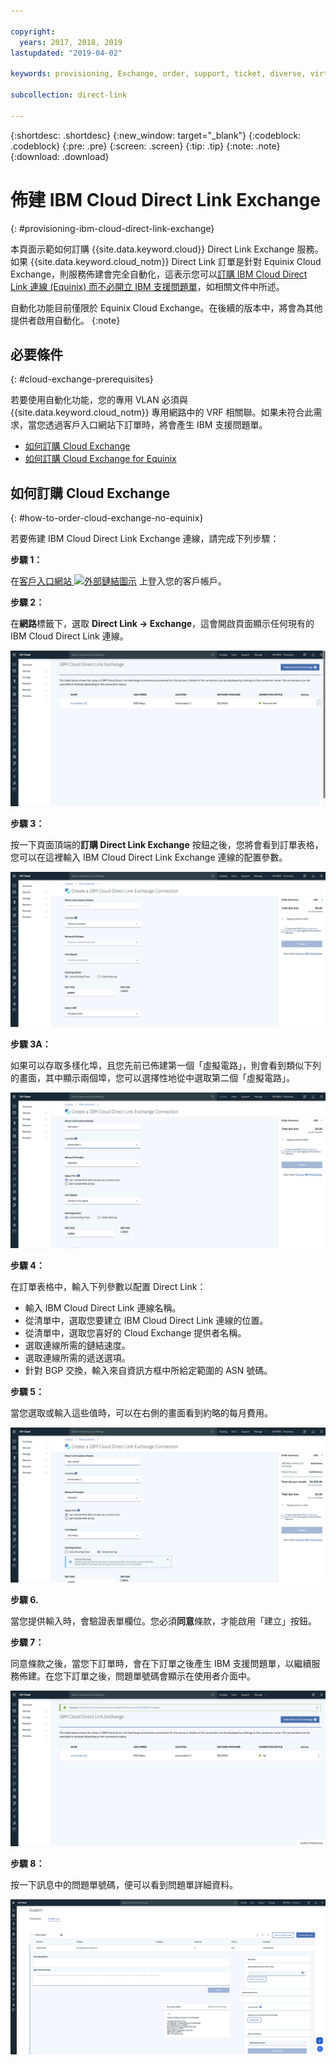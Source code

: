 ```yaml
---

copyright:
  years: 2017, 2018, 2019
lastupdated: "2019-04-02"

keywords: provisioning, Exchange, order, support, ticket, diverse, virtual circuit, parameters, Terms and Conditions

subcollection: direct-link

---
```


{:shortdesc: .shortdesc}
{:new_window: target="_blank"}
{:codeblock: .codeblock}
{:pre: .pre}
{:screen: .screen}
{:tip: .tip}
{:note: .note}
{:download: .download}

# 佈建 IBM Cloud Direct Link Exchange
{: #provisioning-ibm-cloud-direct-link-exchange}

本頁面示範如何訂購 {{site.data.keyword.cloud}} Direct Link Exchange 服務。如果 {{site.data.keyword.cloud_notm}} Direct Link 訂單是針對 Equinix Cloud Exchange，則服務佈建會完全自動化，這表示您可以[訂購 IBM Cloud Direct Link 連線 (Equinix) 而不必開立 IBM 支援問題單](/docs/infrastructure/direct-link?topic=direct-link-provisioning-ibm-cloud-direct-link-exchange-for-equinix)，如相關文件中所述。

自動化功能目前僅限於 Equinix Cloud Exchange。在後續的版本中，將會為其他提供者啟用自動化。
{:note}

## 必要條件
{: #cloud-exchange-prerequisites}

若要使用自動化功能，您的專用 VLAN 必須與 {{site.data.keyword.cloud_notm}} 專用網路中的 VRF 相關聯。如果未符合此需求，當您透過客戶入口網站下訂單時，將會產生 IBM 支援問題單。

 * [如何訂購 Cloud Exchange](#how-to-order-cloud-exchange-no-equinix)
 * [如何訂購 Cloud Exchange for Equinix](/docs/infrastructure/direct-link?topic=direct-link-provisioning-ibm-cloud-direct-link-exchange-for-equinix)

## 如何訂購 Cloud Exchange
{: #how-to-order-cloud-exchange-no-equinix}

若要佈建 IBM Cloud Direct Link Exchange 連線，請完成下列步驟：

**步驟 1：**

在[客戶入口網站 ![外部鏈結圖示](../../icons/launch-glyph.svg "外部鏈結圖示")](https://cloud.ibm.com/) 上登入您的客戶帳戶。

**步驟 2：**

在**網路**標籤下，選取 **Direct Link -> Exchange**，這會開啟頁面顯示任何現有的 IBM Cloud Direct Link 連線。

![步驟 2](/images/pup_exchange_list.png)

**步驟 3：**

按一下頁面頂端的**訂購 Direct Link Exchange** 按鈕之後，您將會看到訂單表格，您可以在這裡輸入 IBM Cloud Direct Link Exchange 連線的配置參數。

![步驟 3](/images/pup_exchange_create_default.png)

**步驟 3A：**

如果可以存取多樣化埠，且您先前已佈建第一個「虛擬電路」，則會看到類似下列的畫面，其中顯示兩個埠，您可以選擇性地從中選取第二個「虛擬電路」。

![2-port-image](/images/pup_exchange_create_ports.png)

**步驟 4：**

在訂單表格中，輸入下列參數以配置 Direct Link：
  * 輸入 IBM Cloud Direct Link 連線名稱。
  * 從清單中，選取您要建立 IBM Cloud Direct Link 連線的位置。
  * 從清單中，選取您喜好的 Cloud Exchange 提供者名稱。
  * 選取連線所需的鏈結速度。
  * 選取連線所需的遞送選項。
  * 針對 BGP 交換，輸入來自資訊方框中所給定範圍的 ASN 號碼。

**步驟 5：**

當您選取或輸入這些值時，可以在右側的畫面看到約略的每月費用。

![步驟 4-5](/images/pup_exchange_create_prices.png)

**步驟 6.**

當您提供輸入時，會驗證表單欄位。您必須**同意**條款，才能啟用「建立」按鈕。

**步驟 7：**

同意條款之後，當您下訂單時，會在下訂單之後產生 IBM 支援問題單，以繼續服務佈建。在您下訂單之後，問題單號碼會顯示在使用者介面中。 

![步驟 NE1](/images/pup_exchange_ticket_notification.png)

**步驟 8：**

按一下訊息中的問題單號碼，便可以看到問題單詳細資料。

![步驟 NE2](/images/pup_exchange_ticket_details.png)
